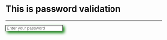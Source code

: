 <!DOCTYPE html>
<html lang="en">

<head>
  <meta charset="UTF-8" />
  <meta name="viewport" content="width=device-width, initial-scale=1.0" />
  <title>Password Validation</title>
  <link href="https://cdn.jsdelivr.net/npm/bootstrap@5.3.5/dist/css/bootstrap.min.css" rel="stylesheet" />
</head>

<body>

  <h1 class="text-center text-capitalize mt-3 fs-2 text-success">This is password validation</h1>
  <hr />

  <div class="d-flex justify-content-center">
    <input oninput="validate(this.value)" id="input" type="text" placeholder="Enter your password"
      class="text-center text-capitalize p-2 w-25 rounded-pill border border-success"
      style="box-shadow: 5px 5px 10px green;" />
  </div>

  <div id="output" class="border border-success w-75 m-auto text-center mt-5 p-3 rounded-2"
    style="box-shadow: 5px 5px 10px rgb(255, 0, 0);"></div>

  <div class="d-flex justify-content-center">
    <div id="success" class="text-center mt-5 bg-primary-subtle w-25 text-capitalize p-3 rounded"></div>
  </div>

  <script>
    function validate(value) {
      const output = document.getElementById('output');
      const success = document.getElementById('success');

      output.innerHTML = "";
      success.innerHTML = "";

      const errors = [];

      if (value.length < 8) {
        errors.push("At least 8 characters");
      }

      if (!/[A-Z]/.test(value)) {
        errors.push("At least one uppercase letter");
      }

      if (!/[a-z]/.test(value)) {
        errors.push("At least one lowercase letter");
      }

      if (!/[0-9]/.test(value)) {
        errors.push("At least one number");
      }

      if (!/[^A-Za-z0-9]/.test(value)) {
        errors.push("At least one special character");
      }

      if (errors.length > 0) {
        output.innerHTML = "❌ " + errors.join("<br>❌ ");
      } else {
        success.innerHTML = "✅ Strong password!";
      }
    }
  </script>

</body>

</html>
